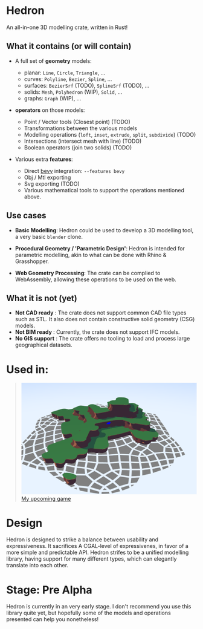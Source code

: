 # Hedron
An all-in-one 3D modelling crate, written in Rust!

## What it contains (or will contain)
- A full set of **geometry** models:
  - planar: `Line`, `Circle`, `Triangle`, ...
  - curves: `Polyline`, `Bezier`, `Spline`, ...
  - surfaces: `BezierSrf` (TODO), `SplineSrf` (TODO), ...
  - solids: `Mesh`, `Polyhedron` (WIP), `Solid`, ... 
  - graphs: `Graph` (WIP), ...

- **operators** on those models: 
  - Point / Vector tools (Closest point) (TODO)
  - Transformations between the various models  
  - Modelling operations (`loft`, `inset`, `extrude`, `split`, `subdivide`) (TODO) 
  - Intersections (intersect mesh with line) (TODO)
  - Boolean operators (join two solids) (TODO)

- Various extra **features**:
  - Direct [bevy](https://bevyengine.org/) integration: `--features bevy` 
  - Obj / Mtl exporting 
  - Svg exporting (TODO)
  - Various mathematical tools to support the operations mentioned above.

## Use cases
- **Basic Modelling**: Hedron could be used to develop a 3D modelling tool, a very basic `blender` clone.

- **Procedural Geometry / 'Parametric Design'**: Hedron is intended for parametric modelling, akin to what can be done with Rhino & Grasshopper. 

- **Web Geometry Processing**: The crate can be complied to WebAssembly, allowing these operations to be used on the web.

## What it is not (yet)
- **Not CAD ready** : The crate does not support common CAD file types such as STL. It also does not contain constructive solid geometry (CSG) models.
- **Not BIM ready** : Currently, the crate does not support IFC models.
- **No GIS support** : The crate offers no tooling to load and process large geographical datasets. 

# Used in:
> ![Nothing grabs the attention like some cute graphics](./LOGO.PNG)
> [My upcoming game](https://twitter.com/i_am_feenster/status/1622708645606703104)


# Design 
Hedron is designed to strike a balance between usability and expressiveness. It sacrifices A CGAL-level of expressivenes, in favor of a more simple and predictable API. 
Hedron strifes to be a unified modelling library, having support for many different types, which can elegantly translate into each other. 


# Stage: Pre Alpha
Hedron is currently in an very early stage. 
I don't recommend you use this library quite yet, but hopefully some of the models and operations presented can help you nonetheless!
